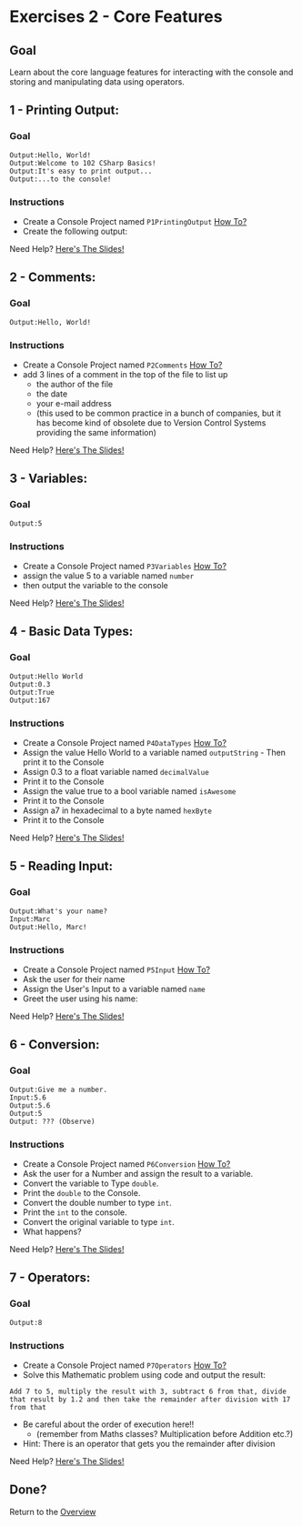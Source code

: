 # Exercises 2 - Core Features

## Goal
Learn about the core language features for interacting with the console and storing and manipulating data using operators.

## 1 - Printing Output: 

### Goal
```
Output:Hello, World!
Output:Welcome to 102 CSharp Basics!
Output:It's easy to print output...
Output:...to the console!
```

### Instructions
- Create a Console Project named `P1PrintingOutput` <a href="https://gist.github.com/marczaku/a8b3c38c37e8876a46194a73ed24b1f2" target="_blank">How To?</a>
- Create the following output:

Need Help? [Here's The Slides!](slides/README.md#1-printing-output)

## 2 - Comments: 

### Goal
```
Output:Hello, World!
```

### Instructions
- Create a Console Project named `P2Comments` <a href="https://gist.github.com/marczaku/a8b3c38c37e8876a46194a73ed24b1f2" target="_blank">How To?</a>
- add 3 lines of a comment in the top of the file to list up 
  - the author of the file
  - the date
  - your e-mail address 
  - (this used to be common practice in a bunch of companies, but it has become kind of obsolete due to Version Control Systems providing the same information)


Need Help? [Here's The Slides!](slides/README.md#2-comments)

## 3 - Variables: 

### Goal
```
Output:5
```

### Instructions
- Create a Console Project named `P3Variables` <a href="https://gist.github.com/marczaku/a8b3c38c37e8876a46194a73ed24b1f2" target="_blank">How To?</a>
- assign the value 5 to a variable named `number` 
- then output the variable to the console

Need Help? [Here's The Slides!](slides/README.md#3-variables)

## 4 - Basic Data Types: 

### Goal
```
Output:Hello World
Output:0.3
Output:True
Output:167
```

### Instructions
- Create a Console Project named `P4DataTypes` <a href="https://gist.github.com/marczaku/a8b3c38c37e8876a46194a73ed24b1f2" target="_blank">How To?</a>
- Assign the value Hello World to a variable named `outputString` - Then print it to the Console 
- Assign 0.3 to a float variable named `decimalValue` 
- Print it to the Console 
- Assign the value true to a bool variable named `isAwesome` 
- Print it to the Console
- Assign a7 in hexadecimal to a byte named `hexByte` 
- Print it to the Console

Need Help? [Here's The Slides!](slides/README.md#4-basic-data-types)

## 5 - Reading Input: 

### Goal
```
Output:What's your name?
Input:Marc
Output:Hello, Marc!
```

### Instructions
- Create a Console Project named `P5Input` <a href="https://gist.github.com/marczaku/a8b3c38c37e8876a46194a73ed24b1f2" target="_blank">How To?</a>
- Ask the user for their name
- Assign the User's Input to a variable named `name`
- Greet the user using his name:

Need Help? [Here's The Slides!](slides/README.md#5-reading-input)

## 6 - Conversion: 

### Goal
```
Output:Give me a number.
Input:5.6
Output:5.6
Output:5
Output: ??? (Observe)
```

### Instructions
- Create a Console Project named `P6Conversion` <a href="https://gist.github.com/marczaku/a8b3c38c37e8876a46194a73ed24b1f2" target="_blank">How To?</a>
- Ask the user for a Number and assign the result to a variable.
- Convert the variable to Type `double`.
- Print the `double` to the Console.
- Convert the double number to type `int`.
- Print the `int` to the console.
- Convert the original variable to type `int`.
- What happens?

Need Help? [Here's The Slides!](slides/README.md#6-conversion)

## 7 - Operators: 

### Goal
```
Output:8
```

### Instructions
- Create a Console Project named `P7Operators` <a href="https://gist.github.com/marczaku/a8b3c38c37e8876a46194a73ed24b1f2" target="_blank">How To?</a>
- Solve this Mathematic problem using code and output the result: 

```
Add 7 to 5, multiply the result with 3, subtract 6 from that, divide that result by 1.2 and then take the remainder after division with 17 from that
```
- Be careful about the order of execution here!!
  - (remember from Maths classes? Multiplication before Addition etc.?)
- Hint: There is an operator that gets you the remainder after division

Need Help? [Here's The Slides!](slides/README.md#7-operators)

## Done?
Return to the [Overview](../../../#2-core-features)